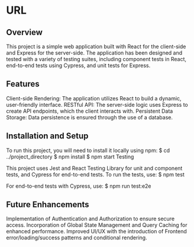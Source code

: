 # URL

## Overview

This project is a simple web application built with React for the client-side and Express for the server-side. The application has been designed and tested with a variety of testing suites, including component tests in React, end-to-end tests using Cypress, and unit tests for Express.

## Features

Client-side Rendering: The application utilizes React to build a dynamic, user-friendly interface.
RESTful API: The server-side logic uses Express to create API endpoints, which the client interacts with.
Persistent Data Storage: Data persistence is ensured through the use of a database.

## Installation and Setup

To run this project, you will need to install it locally using npm:
$ cd ../project_directory
$ npm install
$ npm start
Testing

This project uses Jest and React Testing Library for unit and component tests, and Cypress for end-to-end tests. To run the tests, use:
$ npm test

For end-to-end tests with Cypress, use:
$ npm run test:e2e

## Future Enhancements
Implementation of Authentication and Authorization to ensure secure access.
Incorporation of Global State Management and Query Caching for enhanced performance.
Improved UI/UX with the introduction of Frontend error/loading/success patterns and conditional rendering.
